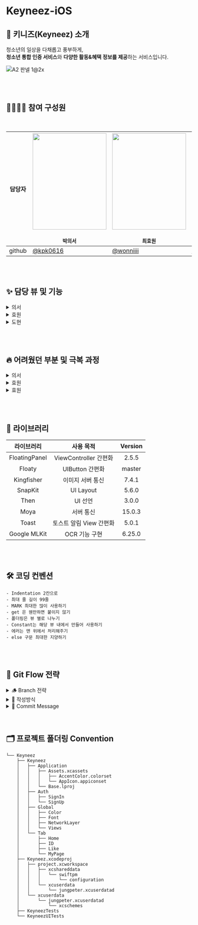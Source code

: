 # Keyneez-iOS
## 💙 키니즈(Keyneez) 소개
청소년의 일상을 다채롭고 풍부하게,  
**청소년 통합 인증 서비스**와 **다양한 활동&혜택 정보를 제공**하는 서비스입니다.

![A2 판넬 1@2x](https://user-images.githubusercontent.com/70744494/212153469-efeab9d1-927c-4937-8778-e27bf262510b.png)

</br>
<br>

## 👩‍💻🧑‍💻 참여 구성원
  
</br>


| 담당자 | <img src="https://user-images.githubusercontent.com/70744494/212338144-5fc34eb1-d3fe-4c39-a6bf-48f3a2e66222.png" width="200" height="260"><br><br>`박의서` | <img src="https://user-images.githubusercontent.com/70744494/212338199-75fe9273-aa84-4a8b-ac82-2235b607acba.png" width="200" height="260"> <br><br>`최효원` | <img src="https://user-images.githubusercontent.com/70744494/212338238-25256d68-5b2c-4e15-938c-5486513bba14.png" width="200" height="260"> <br><br> `정도현` |
| :-----: | -------------- | -------------- | -------------- |
| github | [@kpk0616](https://github.com/kpk0616) | [@wonniiii](https://github.com/wonniiii) | [@pastapeter](https://github.com/pastapeter) |

</br>
<br>

## ✨ 담당 뷰 및 기능
<details>
<summary>의서</summary>
<div markdown="1">

- 공통 커스텀 탭바 : UITabBar 이용, BazierPath 로 커스텀
- Home : Segmented Control 과 CollectionView 이용
- 상세 인포 : 스크롤 뷰
- 저장 뷰 : 콜렉션 뷰
- 검색 뷰 : PerformBatchUpdate, CollectionView 이용
- 각 뷰 이미지 : 킹피셔 이용해 이미지 캐싱

</div>
</details>

<details>
<summary>효원</summary>
<div markdown="1">

- 랜딩페이지

⇒ PageControl로 Indicator를 만들었고 Scroll View를 이용해서 이미지만 슬라이드 되도록 구현하였습니다. 회원가입과 로그인 스타일은 프로젝트에서 많이 쓰이는 스타일이라서 따로 extension을 만들어서 재사용해주었습니다.

- 회원가입(다날 휴대폰 인증 뷰  + 성향 태그 뷰 + 정보 확인 및 관심사 태그 뷰)
    
    ⇒ 앱잼 단위에서는 다날 API를 이용하지 않고 더미데이터로 돌아가게 하였고, 성향 태그는 UIImage로 넣어서 클릭되면 이미지가 변경되게 구현했습니다. 정보 확인 및 관심사 태그는 CollectionView를 이용하여 제작해주었고, 세미나 카카오 심화 과제처럼 Index 알고리즘을 따로 만들어서 클릭한 순서에 따라 Index가 변경되게 하였습니다. 
    
- 젤리 생성 뷰
    
    ⇒ 유저가 선택한 성향과 관심사를 바탕으로 젤리가 생성이 되고, 서버에서 받아온 정보를 바탕으로 캐릭터 타입과, 젤리 이미지, 아이템을 변경되게 해주었습니다. 나의 아이템 부분은 CollectionView로 구현하였고, 캐릭터 타입을 클릭하면 커스텀한 View인 BottomSheet이 나오도록 구현했습니다.\
    
- 간편 비밀번호 설정 뷰
    
    ⇒ 마지막 단계 토스트 메시지는 Toast-Swift 라이브러리를 사용하였고, 밑에 번호판은 CollectionView로 만들었습니다. Cell이 클릭될 때마다 진행 이미지가 바뀌도록 짜주었고, 첫번째로 입력한 비밀번호를 dataBind하여 다음화면에서 입력한 비밀번호와 같을 때 홈 뷰로 넘어가도록 만들어주었습니다.

</div>
</details>

<details>
<summary>도현</summary>
<div markdown="1">

OCR 카메라 기능을 구현하였습니다. AVFoundation을 사용해서 카메라, preview view를 커스텀하였습니다. 

BottomSheetViewController를 구현하였으며, PresentationStyle을 커스텀하여서 만들어습니다.

IDViewController를 구현하면서, User에 맞게 변화하는 플로우를 사용하기 위해서, View와 VC를 나눠서 구현하였습니다.

</div>
</details>

<br><br>

## 🔥 어려웠던 부분 및 극복 과정

<details>
<summary>의서</summary>
<div markdown="1">

서버에서 다른 통신은 다 되는데 전체조회 통신이 안 되는 문제가 발생했다. 포스트맨을 이용해 토큰값을 넣고 헤더에 Content-Type 까지 잘 넣어서 리퀘스트를 보냈음에도 전체조회에서 계속해서 타임아웃 에러가 발생했다.
서버측과 포스트맨을 똑같이 대조해서 보내봐도 안 되고, 차이점을 찾지 못했다. 근데 서버측 컴퓨터에서는 동작하고, 클라측 컴퓨터에서는 동작하지 않았다. 코드에서도 서버와 통신은 잘 되는데 전체조회 부분에서만 타임 아웃 에러가 계속해서 발생했다.
알고보니 서버 측에서 회원가입이 이루어진 후 성향 체크 로직을 거쳐야지만 전체 조회가 이루어지도록 처리를 해 주었기 때문에 에러가 발생하는 것이었다. 포스트맨을 이용해 발급받은 토큰을 이용해 성향 체크 API 에 리퀘스트를 날린 후, 해당 토큰을 적용시키니 문제가 해결되었다.

</div>
</details>

<details>
<summary>효원</summary>
<div markdown="1">

랜딩페이지를 그냥  ViewController를 4개 만들어서 PageViewController로 ViewController자체를 바뀌게 만들려고 했는데 뭔가 비효율적인 것 같아서 조금 더 효율적으로 만들 수 있는 방법을 찾는데 어려움이 있었습니다. 그래서 많은 블로그를 찾아봐서 PageControl과 ScollView를 이용하여 ViewController를 1개만 만들어서 그 안에서 다 처리해주었습니다.

</div>
</details>

<details>
<summary>효원</summary>
<div markdown="1">

iOS기기 Camera I/O가 될떄, Camera buffer 에 존재하는 프레임을 기반으로 자동OCR 기능 구현, 프레임 기반으로 들어오는 camerabuffer의 값을 원하는 사진 크기로 자르는 것, 수동OCR 기능 구현이 어려웠습니다. 카메라 버퍼에서 들어오는 프레임의 크기와 현재 휴대폰화면의 크기를 비교하고, 비례대로 잘랐습니다. 자른 것은 OCR을 활용해서 필요한 정보를 추출합니다. 

또한 카메라는 백그라운드 스레드에서 동작하는데, 해당 카메라 i/o동작과 사진 프로세싱하는 것을 스레드를 나눠야합니다. 따라서 사진 프로세싱하는 동작과 카메라 I/O를 나누면서 프로세싱할때, 카메라 I/O을 block했습니다. 사진 프로세싱하는 버퍼가 다 차면 카메라 블럭시키는 과정을 DispatchSemaphore을 사용해서 블럭시켰습니다.

</div>
</details>

<br><br>

## 📖 라이브러리

라이브러리 | 사용 목적 | Version |
:---------:|:----------:|:---------: 
 FloatingPanel | ViewController 간편화 | 2.5.5
 Floaty | UIButton 간편화 | master
 Kingfisher | 이미지 서버 통신 | 7.4.1
 SnapKit | UI Layout | 5.6.0 
 Then | UI 선언 | 3.0.0 
 Moya | 서버 통신 | 15.0.3 
 Toast | 토스트 알림 View 간편화 | 5.0.1
 Google MLKit | OCR 기능 구현 | 6.25.0
 
 </br>
 <br>

## 🛠 코딩 컨벤션

```
- Indentation 2칸으로
- 최대 줄 길이 99줄
- MARK 최대한 많이 사용하기
- get 은 웬만하면 붙이지 않기
- 폴더링은 뷰 별로 나누기
- Constant는 해당 뷰 내에서 만들어 사용하기
- 에러는 맨 위에서 처리해주기
- else 구문 최대한 지양하기
```
</br>
<br>

## 🌊 Git Flow 전략

<details>
<summary> 🪵 Branch 전략 </summary>
<div markdown="1">

- `main` : 개발이 완료된 산출물이 저장될 공간
- `develop` : feature 브랜치에서 구현된 기능들이 merge될 브랜치
- `feature` : 기능을 개발하는 브랜치, 이슈별/작업별로 브랜치를 생성하여 기능을 개발한다
- `release` : 릴리즈를 준비하는 브랜치, 릴리즈 직전 QA 기간에 사용한다
- `hotfix` : 버그를 수정하는 브랜치

</div>
</details>

<details>
<summary> 📝 작성방식 </summary>
<div markdown="1">

- 역할/#(이슈번호)

</div>
</details>

<details>
<summary> 💬 Commit Message </summary>
<div markdown="1">

- [Hotfix] : issue나, QA에서 급한 버그 수정에 사용
- [Fix] : 버그, 오류 해결
- [Add] : Feat 이외의 부수적인 코드 추가, 라이브러리 추가, 새로운 파일 생성 시
- [Style] : 코드 포맷팅, 세미콜론 누락, 코드 변경이 없는 경우
- [Feat] : 새로운 기능 구현
- [Del] : 쓸모없는 코드 삭제
- [Docs] : README나 WIKI 등의 문서 개정
- [Mod] : storyboard 파일만 수정한 경우
- [Chore] : 코드 수정, 내부 파일 수정, 빌드 업무 수정, 패키지 매니저 수정
- [Correct] : 주로 문법의 오류나 타입의 변경, 이름 변경 등에 사용합니다.
- [Move] : 프로젝트 내 파일이나 코드의 이동
- [Rename] : 파일 이름 변경이 있을 때 사용합니다.
- [Improve] : 향상이 있을 때 사용합니다.
- [Refactor] : 전면 수정이 있을 때 사용합니다
- [Init] : Initial Commit

</div>
</details>

</br>
<br>

## 🗂 프로젝트 폴더링 Convention

```
└── Keyneez
    ├── Keyneez
    │   ├── Application
    │   │   ├── Assets.xcassets
    │   │   │   ├── AccentColor.colorset
    │   │   │   └── AppIcon.appiconset
    │   │   └── Base.lproj
    │   ├── Auth
    │   │   ├── SignIn
    │   │   └── SignUp
    │   ├── Global
    │   │   ├── Color
    │   │   ├── Font
    │   │   ├── NetworkLayer
    │   │   └── Views
    │   └── Tab
    │       ├── Home
    │       ├── ID
    │       ├── Like
    │       └── MyPage
    ├── Keyneez.xcodeproj
    │   ├── project.xcworkspace
    │   │   ├── xcshareddata
    │   │   │   └── swiftpm
    │   │   │       └── configuration
    │   │   └── xcuserdata
    │   │       └── jungpeter.xcuserdatad
    │   └── xcuserdata
    │       └── jungpeter.xcuserdatad
    │           └── xcschemes
    ├── KeyneezTests
    └── KeyneezUITests
    
```

</br>




